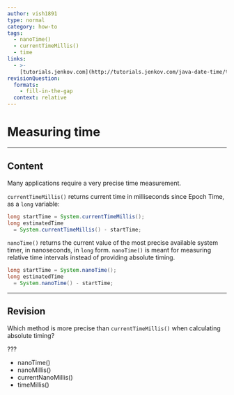 ```yaml
---
author: vish1891
type: normal
category: how-to
tags:
  - nanoTime()
  - currentTimeMillis()
  - time
links:
  - >-
    [tutorials.jenkov.com](http://tutorials.jenkov.com/java-date-time/time-measurement.html){website}
revisionQuestion:
  formats:
    - fill-in-the-gap
  context: relative
---
```


# Measuring time


---

## Content

Many applications require a very precise time measurement. 

`currentTimeMillis()` returns current time in milliseconds since Epoch Time, as a `long` variable:

```java
long startTime = System.currentTimeMillis();
long estimatedTime 
  = System.currentTimeMillis() - startTime;
```

`nanoTime()` returns the current value of the most precise available system timer, in nanoseconds, in `long` form. `nanoTime()` is meant for measuring relative time intervals                   instead of providing absolute timing.

```java
long startTime = System.nanoTime();
long estimatedTime 
  = System.nanoTime() - startTime;
```


---

## Revision

Which method is more precise than `currentTimeMillis()` when calculating absolute timing?

???

- nanoTime()
- nanoMillis()
- currentNanoMillis()
- timeMillis()
